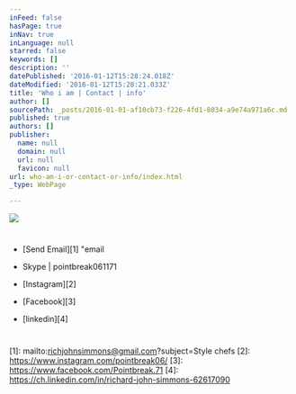 ```yaml
---
inFeed: false
hasPage: true
inNav: true
inLanguage: null
starred: false
keywords: []
description: ''
datePublished: '2016-01-12T15:28:24.018Z'
dateModified: '2016-01-12T15:28:21.033Z'
title: 'Who i am | Contact | info'
author: []
sourcePath: _posts/2016-01-01-af10cb73-f226-4fd1-8034-a9e74a971a6c.md
published: true
authors: []
publisher:
  name: null
  domain: null
  url: null
  favicon: null
url: who-am-i-or-contact-or-info/index.html
_type: WebPage

---
```

![](https://the-grid-user-content.s3-us-west-2.amazonaws.com/8d5885ce-8a95-4474-8a8e-24a9de4cc405.jpg)

# 

* [][0][Send Email][1] "email  
* Skype | pointbreak061171

* [Instagram][2]

* [Facebook][3]

* [linkedin][4]

# 

[0]: href
[1]: mailto:richjohnsimmons@gmail.com?subject=Style chefs
[2]: https://www.instagram.com/pointbreak06/
[3]: https://www.facebook.com/Pointbreak.71
[4]: https://ch.linkedin.com/in/richard-john-simmons-62617090